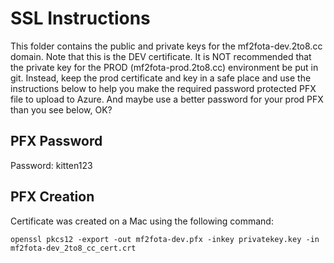 # SSL Instructions
This folder contains the public and private keys for the mf2fota-dev.2to8.cc domain.  Note that this is the DEV certificate.  It is NOT recommended that the private key for the PROD (mf2fota-prod.2to8.cc) environment be put in git. Instead, keep the prod certificate and key in a safe place and use the instructions below to help you make the required password protected PFX file to upload to Azure.  And maybe use a better password for your prod PFX than you see below, OK?

## PFX Password
Password: kitten123

## PFX Creation
Certificate was created on a Mac using the following command:
```
openssl pkcs12 -export -out mf2fota-dev.pfx -inkey privatekey.key -in mf2fota-dev_2to8_cc_cert.crt 
```
